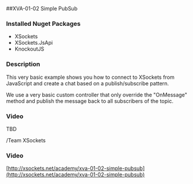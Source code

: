 ##XVA-01-02 Simple PubSub

### Installed Nuget Packages

- XSockets
- XSockets.JsApi
- KnockoutJS

### Description

This very basic example shows you how to connect to XSockets from JavaScript and create a chat based on a publish/subscribe pattern.

We use a very basic custom controller that only override the "OnMessage" method and publish the message back to all subscribers of the topic.

### Video

TBD

/Team XSockets



### Video

[http://xsockets.net/academy/xva-01-02-simple-pubsub](http://xsockets.net/academy/xva-01-02-simple-pubsub)